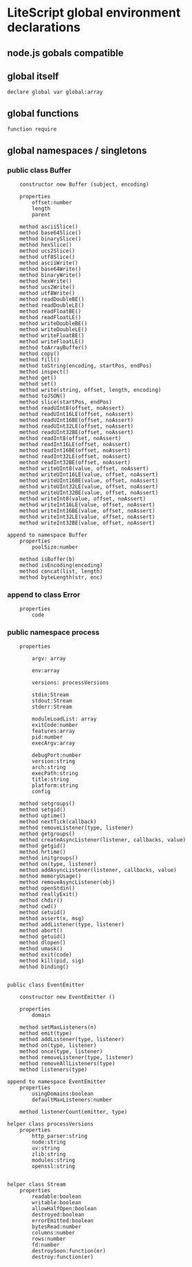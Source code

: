 # LiteScript global environment declarations

node.js gobals compatible 
-------------------------

## global itself

    declare global var global:array

## global functions

    function require

## global namespaces / singletons


### public class Buffer

        constructor new Buffer (subject, encoding) 

        properties
            offset:number
            length
            parent
        
        method asciiSlice() 
        method base64Slice() 
        method binarySlice() 
        method hexSlice() 
        method ucs2Slice() 
        method utf8Slice() 
        method asciiWrite() 
        method base64Write() 
        method binaryWrite() 
        method hexWrite() 
        method ucs2Write() 
        method utf8Write() 
        method readDoubleBE() 
        method readDoubleLE() 
        method readFloatBE() 
        method readFloatLE() 
        method writeDoubleBE() 
        method writeDoubleLE() 
        method writeFloatBE() 
        method writeFloatLE() 
        method toArrayBuffer() 
        method copy() 
        method fill() 
        method toString(encoding, startPos, endPos) 
        method inspect() 
        method get() 
        method set() 
        method write(string, offset, length, encoding) 
        method toJSON() 
        method slice(startPos, endPos) 
        method readUInt8(offset, noAssert) 
        method readUInt16LE(offset, noAssert) 
        method readUInt16BE(offset, noAssert) 
        method readUInt32LE(offset, noAssert) 
        method readUInt32BE(offset, noAssert) 
        method readInt8(offset, noAssert) 
        method readInt16LE(offset, noAssert) 
        method readInt16BE(offset, noAssert) 
        method readInt32LE(offset, noAssert) 
        method readInt32BE(offset, noAssert) 
        method writeUInt8(value, offset, noAssert) 
        method writeUInt16LE(value, offset, noAssert) 
        method writeUInt16BE(value, offset, noAssert) 
        method writeUInt32LE(value, offset, noAssert) 
        method writeUInt32BE(value, offset, noAssert) 
        method writeInt8(value, offset, noAssert) 
        method writeInt16LE(value, offset, noAssert) 
        method writeInt16BE(value, offset, noAssert) 
        method writeInt32LE(value, offset, noAssert) 
        method writeInt32BE(value, offset, noAssert) 
    
    append to namespace Buffer
        properties
            poolSize:number

        method isBuffer(b) 
        method isEncoding(encoding) 
        method concat(list, length) 
        method byteLength(str, enc) 

### append to class Error

        properties
            code


### public namespace process

        properties

            argv: array

            env:array

            versions: processVersions

            stdin:Stream
            stdout:Stream
            stderr:Stream

            moduleLoadList: array
            exitCode:number
            features:array
            pid:number
            execArgv:array

            debugPort:number
            version:string
            arch:string
            execPath:string
            title:string
            platform:string
            config
        
        method setgroups() 
        method setgid() 
        method uptime() 
        method nextTick(callback) 
        method removeListener(type, listener) 
        method getgroups() 
        method createAsyncListener(listener, callbacks, value) 
        method getgid() 
        method hrtime() 
        method initgroups() 
        method on(type, listener) 
        method addAsyncListener(listener, callbacks, value) 
        method memoryUsage() 
        method removeAsyncListener(obj) 
        method openStdin() 
        method reallyExit() 
        method chdir() 
        method cwd() 
        method setuid() 
        method assert(x, msg) 
        method addListener(type, listener) 
        method abort() 
        method getuid() 
        method dlopen() 
        method umask() 
        method exit(code) 
        method kill(pid, sig) 
        method binding() 
    
    
    public class EventEmitter
        
        constructor new EventEmitter () 
        
        properties
            domain
        
        method setMaxListeners(n) 
        method emit(type) 
        method addListener(type, listener) 
        method on(type, listener) 
        method once(type, listener) 
        method removeListener(type, listener) 
        method removeAllListeners(type) 
        method listeners(type) 
    
    append to namespace EventEmitter
        properties
            usingDomains:boolean
            defaultMaxListeners:number
        
        method listenerCount(emitter, type) 

    helper class processVersions
        properties 
            http_parser:string
            node:string
            uv:string
            zlib:string
            modules:string
            openssl:string
    

    helper class Stream
        properties 
            readable:boolean
            writable:boolean
            allowHalfOpen:boolean
            destroyed:boolean
            errorEmitted:boolean
            bytesRead:number
            columns:number
            rows:number
            fd:number
            destroySoon:function(er) 
            destroy:function(er) 
